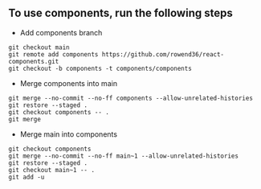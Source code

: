 ## To use components, run the following steps

- Add components branch

```
git checkout main
git remote add components https://github.com/rowend36/react-components.git
git checkout -b components -t components/components
```

- Merge components into main

```
git merge --no-commit --no-ff components --allow-unrelated-histories
git restore --staged .
git checkout components -- .
git merge
```

- Merge main into components

```
git checkout components
git merge --no-commit --no-ff main~1 --allow-unrelated-histories
git restore --staged .
git checkout main~1 -- .
git add -u
```
